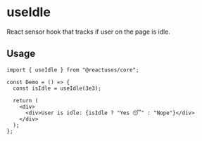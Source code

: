 # useIdle

React sensor hook that tracks if user on the page is idle.

## Usage

```tsx
import { useIdle } from "@reactuses/core";

const Demo = () => {
  const isIdle = useIdle(3e3);

  return (
    <div>
      <div>User is idle: {isIdle ? "Yes 😴" : "Nope"}</div>
    </div>
  );
};
```
